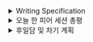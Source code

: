 <details>
<summary>Writing Specification</summary>
<div markdown="1">

>Date : 22.02.14
>
>강좌 분류 : None
>
>>강좌 번호 : None
>>
>>제목 : None


</div>
</details>

<details>
<summary>오늘 한 피어 세션 총평</summary>
<div markdown="1">

Transformer를 하루 종일 보았다.

참 모르는게 많았지만, 모두 이야기해보면서 내가 몰랐던 것을 바로 잡을 수 있었다.

강의... 어차피 오늘은 집중 못 할 거라고 지난주부터 생각했어서

오늘 열심히 들어야겠지.

그러나 아직도 Transformer 내 몇몇 내용들은 조금 익숙하지 않다.

개인적인 깨달음이 충분하지 않은 듯 하다.

Q-K-V의 관계는 아직도 매끄럽게 설명한다고 하기엔 부족한 것 같고

Positional Encoding은 개인적인 감상으로는 그냥 그런가 보다 넘어가도 될 듯 한데

괜히 생각하니 왜 저게 잘 되었을까? 라는 생각이 든다.

몇 가지 가정들이 보이긴 하는데... 흠 이게 이렇게 설명 가능한 내용인가 싶기도 하고.

일단 Notion에 적어두고 고민해보았는데 답이 나오지 않았다.

Transformer 덕에 강의는 제대로 듣지 않았다. 그랬는데도 피곤할만큼 만족스러운 공부를 했던 하루였다.

</div>
</details>

<details>
<summary>후일담 및 차기 계획</summary>
<div markdown="1">

이런 날도 있을 줄 알았지만 결국 발생했구만.

그냥 그런 날들이 가끔 있다.

나에겐 소소한 일탈이긴 하지만.

내일은 조금 바쁘다. 차기 계획을 생각하면 솔직히 조금 빨리 움직이는 편이 낫긴 하다. 아는데.

그냥 잠깐 멈춰보고 싶기도 했고, 돌아보고 싶었다.

차기 계획

1. AI 서비스 개발 개론 3강까지 듣기

2. 밸런스게임 머하징.

</div>
</details>

